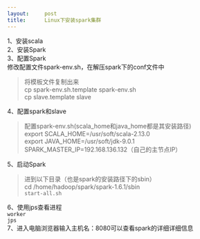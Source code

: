 ```yaml
---
layout:     post
title:      Linux下安装spark集群
---
```

<div id="article_content" class="article_content clearfix csdn-tracking-statistics" data-pid="blog" data-mod="popu_307" data-dsm="post">
								            <div id="content_views" class="markdown_views prism-atom-one-dark">
							<!-- flowchart 箭头图标 勿删 -->
							<svg xmlns="http://www.w3.org/2000/svg" style="display: none;"><path stroke-linecap="round" d="M5,0 0,2.5 5,5z" id="raphael-marker-block" style="-webkit-tap-highlight-color: rgba(0, 0, 0, 0);"></path></svg>
							<p>1、安装scala <br>
2、安装Spark <br>
3、配置Spark <br>
    修改配置文件spark-env.sh，在解压spark下的conf文件中</p>

<blockquote>
  <p>将模板文件复制出来 <br>
      cp spark-env.sh.template  spark-env.sh <br>
      cp slave.template slave</p>
</blockquote>

<p>4、配置spark和slave</p>

<blockquote>
  <p>配置spark-env.sh(scala_home和java_home都是其安装路径) <br>
      export SCALA_HOME=/usr/soft/scala-2.13.0 <br>
      export JAVA_HOME=/usr/soft/jdk-9.0.1 <br>
      SPARK_MASTER_IP=192.168.136.132（自己的主节点IP）</p>
</blockquote>

<p>5、启动Spark</p>

<blockquote>
  <p>进到以下目录（也是spark的安装路径下的sbin） <br>
  cd /home/hadoop/spark/spark-1.6.1/sbin <br>
  <code>start-all.sh</code></p>
</blockquote>

<p>6、使用jps查看进程 <br>
<code>worker</code> <br>
<code>jps</code> <br>
7、进入电脑浏览器输入主机名：8080可以查看spark的详细详细信息</p>            </div>
						<link href="https://csdnimg.cn/release/phoenix/mdeditor/markdown_views-9e5741c4b9.css" rel="stylesheet">
                </div>